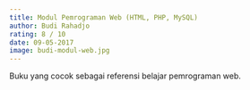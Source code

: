 ```yaml
---
title: Modul Pemrograman Web (HTML, PHP, MySQL)
author: Budi Rahadjo
rating: 8 / 10
date: 09-05-2017
image: budi-modul-web.jpg
---
```


Buku yang cocok sebagai referensi belajar pemrograman web. 
